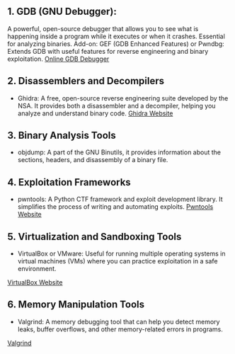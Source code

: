 ## 1. GDB (GNU Debugger):
A powerful, open-source debugger that allows you to see what is happening inside a program while it executes or when it crashes. Essential for analyzing binaries.
Add-on: GEF (GDB Enhanced Features) or Pwndbg: Extends GDB with useful features for reverse engineering and binary exploitation.
<a href="https://www.onlinegdb.com"> Online GDB Debugger</a>

## 2. Disassemblers and Decompilers
* Ghidra: 
A free, open-source reverse engineering suite developed by the NSA. It provides both a disassembler and a decompiler, helping you analyze and understand binary code.
<a href="https://ghidra-sre.org"> Ghidra Website</a>

## 3. Binary Analysis Tools
* objdump: 
A part of the GNU Binutils, it provides information about the sections, headers, and disassembly of a binary file.

## 4. Exploitation Frameworks
* pwntools: 
A Python CTF framework and exploit development library. It simplifies the process of writing and automating exploits.
<a href="https://docs.pwntools.com/en/stable/install.html"> Pwntools Website</a>

## 5. Virtualization and Sandboxing Tools
* VirtualBox or VMware: 
Useful for running multiple operating systems in virtual machines (VMs) where you can practice exploitation in a safe environment.

<a href="https://www.virtualbox.org"> VirtualBox Website</a>

## 6. Memory Manipulation Tools
* Valgrind: 
A memory debugging tool that can help you detect memory leaks, buffer overflows, and other memory-related errors in programs.

<a href="https://valgrind.org"> Valgrind </a>
